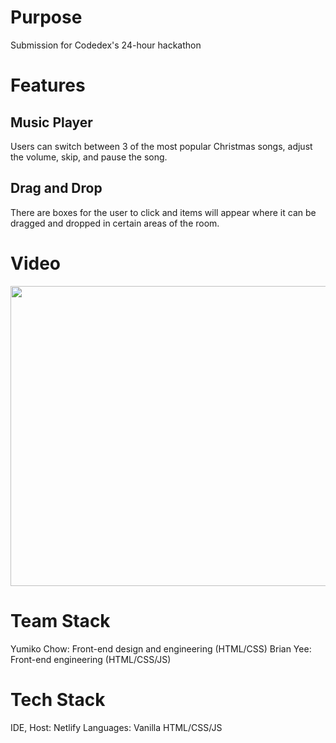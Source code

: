 <h1> Purpose </h1>
Submission for Codedex's 24-hour hackathon

<h1> Features </h1>

<h2> Music Player</h2>
Users can switch between 3 of the most popular Christmas songs, adjust the volume, skip, and pause the song. 

<h2> Drag and Drop </h2>
There are boxes for the user to click and items will appear where it can be dragged and dropped in certain areas of the room.

<h1>Video</h1>
<img src="https://drive.google.com/file/d/1FFO8t0N94q_w78G4HxuzojLGYrj6b6UV/preview" width="640" height="480">

<h1> Team Stack </h1>
Yumiko Chow: Front-end design and engineering (HTML/CSS)
Brian Yee: Front-end engineering (HTML/CSS/JS)

<h1> Tech Stack </h1>
IDE, Host: Netlify
Languages: Vanilla HTML/CSS/JS

